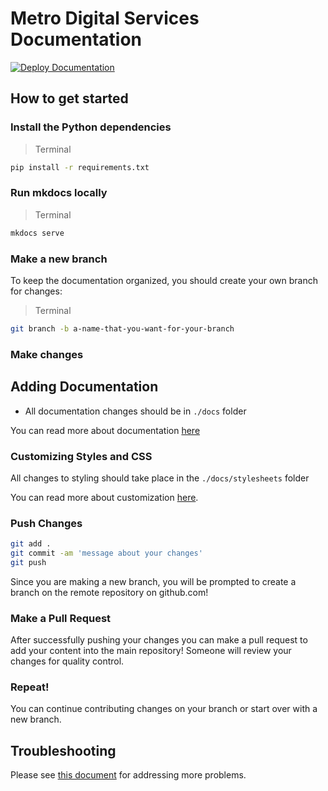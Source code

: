 # Metro Digital Services Documentation

[![Deploy Documentation](https://github.com/LACMTA/marketing-docs/actions/workflows/main.yml/badge.svg)](https://github.com/LACMTA/marketing-docs/actions/workflows/main.yml)

## How to get started

### Install the Python dependencies
>Terminal
```bash
pip install -r requirements.txt
```

### Run mkdocs locally
>Terminal
```bash
mkdocs serve
```
### Make a new branch
To keep the documentation organized, you should create your own branch for changes:
>Terminal
```bash
git branch -b a-name-that-you-want-for-your-branch
```
### Make changes

## Adding Documentation
- All documentation changes should be in `./docs` folder

You can read more about documentation [here](https://www.mkdocs.org/user-guide/writing-your-docs/#writing-with-markdown)

### Customizing Styles and CSS

All changes to styling should take place in the `./docs/stylesheets` folder

You can read more about customization [here](https://squidfunk.github.io/mkdocs-material/customization/#overriding-blocks-recommended).

### Push Changes
```bash
git add .
git commit -am 'message about your changes'
git push
```
Since you are making a new branch, you will be prompted to create a branch on the remote repository on github.com!

### Make a Pull Request
After successfully pushing your changes you can make a pull request to add your content into the main repository! Someone will review your changes for quality control.

### Repeat!
You can continue contributing changes on your branch or start over with a new branch.

## Troubleshooting
Please see [this document](troubleshooting.md) for addressing more problems.
